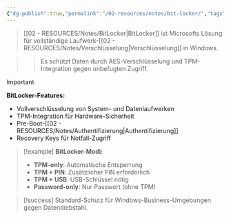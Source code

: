 ```yaml
---
{"dg-publish":true,"permalink":"/02-resources/notes/bit-locker/","tags":["#sicherheit/verschluesselung","#windows/tools"],"noteIcon":"","updated":"2025-09-16T23:41:26.713+02:00"}
---
```



>[[02 - RESOURCES/Notes/BitLocker\|BitLocker]] ist Microsofts Lösung für vollständige Laufwerk-[[02 - RESOURCES/Notes/Verschlüsselung\|Verschlüsselung]] in Windows.

>>Es schützt Daten durch AES-Verschlüsselung und TPM-Integration gegen unbefugten Zugriff.

>[!important] 
>**BitLocker-Features:**
>- Vollverschlüsselung von System- und Datenlaufwerken
>- TPM-Integration für Hardware-Sicherheit
>- Pre-Boot-[[02 - RESOURCES/Notes/Authentifizierung\|Authentifizierung]]
>- Recovery Keys für Notfall-Zugriff

>[!example] 
>**BitLocker-Modi:**
>- **TPM-only**: Automatische Entsperrung
>- **TPM + PIN**: Zusätzlicher PIN erforderlich
>- **TPM + USB**: USB-Schlüssel nötig
>- **Password-only**: Nur Passwort (ohne TPM)

>[!success] 
>Standard-Schutz für Windows-Business-Umgebungen gegen Datendiebstahl.